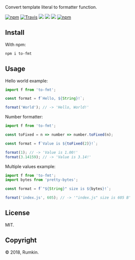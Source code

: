 Convert template literal to formatter function.

[![npm](https://img.shields.io/npm/v/to-fmt.svg?style=flat-square)](https://npmjs.com/package/to-fmt)
[![Travis](https://img.shields.io/travis/rumkin/to-format.svg?style=flat-square)](https://travis-ci.org/rumkin/to-format)
![](https://img.shields.io/badge/coverage-100%25-green.svg?style=flat-square)
![](https://img.shields.io/badge/size-0.7%20KiB-blue.svg?style=flat-square)
![](https://img.shields.io/badge/deps-0-blue.svg?style=flat-square)
[![npm](https://img.shields.io/npm/dm/to-fmt.svg?style=flat-square)](https://npmjs.com/packages/to-fmt)

## Install

With npm:

```bash
npm i to-fmt
```

## Usage

Hello world example:

```javascript
import f from 'to-fmt';

const format = f`Hello, ${String}!`;

format('World'); // -> 'Hello, World!'
```

Number formatter:

```javascript
import f from 'to-fmt';

const toFixed = n => number => number.toFixed(n);

const format = f`Value is ${toFixed(2)}!`;

format(1); // -> 'Value is 1.00!'
format(3.14159); // -> 'Value is 3.14!'
```

Multiple values example:
```javascript
import f from 'to-fmt';
import bytes from 'pretty-bytes';

const format = f`"${String}" size is ${bytes}!`;

format('index.js', 605); // -> '"index.js" size is 605 B'
```

## License

MIT.

## Copyright

&copy; 2018, Rumkin.
